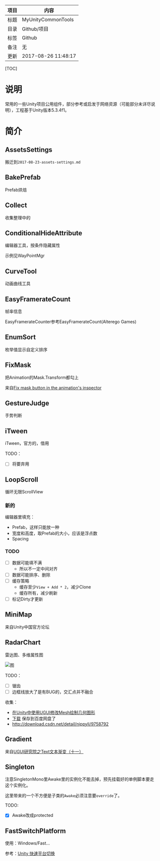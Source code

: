 项目 | 内容
---|---
标题 | MyUnityCommonTools
目录 | Github/项目
标签 | Github
备注 | 无
更新 | 2017-08-26 11:48:17

[TOC]

# 说明

常用的一些Unity项目公用组件，部分参考或启发于网络资源（可能部分未详尽说明），工程基于Unity版本5.3.4f1。

# 简介

## AssetsSettings 

搬迁到`2017-08-23-assets-settings.md`

## BakePrefab

Prefab烘焙

## Collect

收集整理中的

## ConditionalHideAttribute 

编辑器工具，按条件隐藏属性

示例见WayPointMgr

## CurveTool

动画曲线工具

## EasyFramerateCount

帧率信息

EasyFramerateCounter参考EasyFramerateCount(Alterego Games)

## EnumSort

枚举值显示自定义排序

## FixMask

把Animation的Mask.Transform都勾上

来自[Fix mask button in the animation's inspector](http://forum.unity3d.com/threads/fix-mask-button-in-the-animations-inspector.224017/)

## GestureJudge

手势判断

## iTween

iTween，官方的，借用

TODO：
- [ ] 将要弃用

## LoopScroll

循环无限ScrollView

### 新的

编辑器里填充：
- Prefab，这样只能放一种
- 宽度和高度，取Prefab的大小，应该是浮点数
- Spacing

### TODO

- [ ] 数据可能填不满
    - 所以不一定中间对齐 
- [ ] 数据可能排序、删除
- [ ] 缓存策略
    - 缓存至少`View + Add * 2`，减少Clone
    - 缓存所有，减少刷新
- [ ] 标记Dirty才更新

## MiniMap

来自Unity中国官方论坛

## RadarChart

雷达图、多维属性图

![图](http://odk2uwdl8.bkt.clouddn.com/2016-09-19-my-unity-common-tools_01.png)

TODO：
- [ ] 锯齿
- [ ] 边框线放大了是有BUG的，交汇点并不融合

收集：
- [在Unity中使用UGUI修改Mesh绘制几何图形](http://www.cnblogs.com/jeason1997/p/5130413.html)
- [下载](http://download.csdn.net/download/tankerhunter/9439789) 保存到百度网盘了
- http://download.csdn.net/detail/nippyli/9758792

## Gradient

来自[UGUI研究院之Text文本渐变（十一）](http://www.xuanyusong.com/archives/3471)

## Singleton

注意SingletonMono里Awake里的实例化不能去掉，预先挂载好的单例脚本要走这个实例化。

这里带来的一个不方便是子类的`Awake`必须注意要`override`了。

TODO:
- [x] Awake改成protected

## FastSwitchPlatform

使用：Windows/Fast...

参考：[Unity 快速平台切换](http://www.jianshu.com/p/91ff42fe5603)